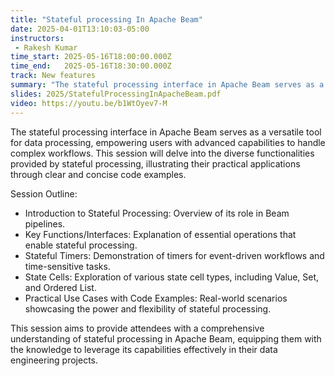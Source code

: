 ```yaml
---
title: "Stateful processing In Apache Beam"
date: 2025-04-01T13:10:03-05:00
instructors:
 - Rakesh Kumar
time_start: 2025-05-16T18:00:00.000Z
time_end:   2025-05-16T18:30:00.000Z
track: New features
summary: "The stateful processing interface in Apache Beam serves as a versatile tool for data processing, empowering users with advanced capabilities to handle complex workflows. This session will delve into the diverse functionalities provided by stateful processing, illustrating their practical applications through clear and concise code examples."
slides: 2025/StatefulProcessingInApacheBeam.pdf
video: https://youtu.be/b1WtOyev7-M
---
```


The stateful processing interface in Apache Beam serves as a versatile tool for data processing, empowering users with advanced capabilities to handle complex workflows. This session will delve into the diverse functionalities provided by stateful processing, illustrating their practical applications through clear and concise code examples.

Session Outline:

 - Introduction to Stateful Processing: Overview of its role in Beam pipelines.
 - Key Functions/Interfaces: Explanation of essential operations that enable stateful processing.
 - Stateful Timers: Demonstration of timers for event-driven workflows and time-sensitive tasks.
 - State Cells: Exploration of various state cell types, including Value, Set, and Ordered List.
 - Practical Use Cases with Code Examples: Real-world scenarios showcasing the power and flexibility of stateful processing.

This session aims to provide attendees with a comprehensive understanding of stateful processing in Apache Beam, equipping them with the knowledge to leverage its capabilities effectively in their data engineering projects.
